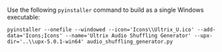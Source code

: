 Use the following `pyinstaller` command to build as a single Windows executable:

`pyinstaller --onefile --windowed --icon='Icons\\Ultrix_U.ico' --add-data='Icons;Icons' --name='Ultrix Audio Shuffling Generator' --upx-dir='..\\upx-5.0.1-win64' audio_shuffling_generator.py`
